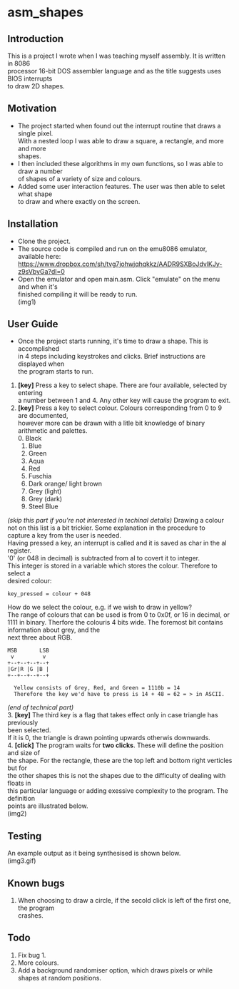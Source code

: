 # asm_shapes


## Introduction
This is a project I wrote when I was teaching myself assembly. It is written in 8086  
processor 16-bit DOS assembler language and as the title suggests uses BIOS interrupts  
to draw 2D shapes.

## Motivation
* The project started when found out the interrupt routine that draws a single pixel.   
  With a nested loop I was able to draw a square, a rectangle, and more and more  
 shapes.    
* I then included these algorithms in my own functions, so I was able to draw a number  
  of shapes of a variety of size and colours.  
* Added some user interaction features. The user was then able to selet what shape  
  to draw and where exactly on the screen.

## Installation
* Clone the project.
* The source code is compiled and run on the emu8086 emulator, available here:
  https://www.dropbox.com/sh/tvg7johwjqhqkkz/AADR9SXBoJdvlKJy-z9sVbyGa?dl=0
* Open the emulator and open main.asm. Click "emulate" on the menu and when it's  
  finished compiling it will be ready to run.  
(img1)

## User Guide
* Once the project starts running, it's time to draw a shape. This is accomplished  
  in 4 steps including keystrokes and clicks. Brief instructions are displayed when  
the program starts to run.
1. **[key]** Press a key to select shape. There are four available, selected by entering  
   a number between 1 and 4. Any other key will cause the program to exit.  
2. **[key]** Press a key to select colour. Colours corresponding from 0 to 9 are documented,  
   however more can be drawn with a litle bit knowledge of binary arithmetic and palettes.  
   0. Black
   1. Blue
   2. Green
   3. Aqua
   4. Red
   5. Fuschia
   6. Dark orange/ light brown
   7. Grey (light)
   8. Grey (dark)
   9. Steel Blue

*(skip this part if you're not interested in techinal details)*
   Drawing a colour not on this list is a bit trickier. Some explanation in the procedure to  
   capture a key from the user is needed.  
   Having pressed a key, an interrupt is called and it is saved as char in the al register.  
   '0' (or 048 in decimal) is subtracted from al to covert it to integer.  
   This integer is stored in a variable which stores the colour. Therefore to select a  
   desired colour:

```
key_pressed = colour + 048
```
   How do we select the colour, e.g. if we wish to draw in yellow?  
   The range of colours that can be used is from 0 to 0x0f, or 16 in decimal, or 1111 in binary.
   Therfore the colouris 4 bits wide. The foremost bit contains information about grey, and the  
   next three about RGB. 
```
MSB       LSB
 v         v       
+--+--+--+--+
|Gr|R |G |B |
+--+--+--+--+
```
      Yellow consists of Grey, Red, and Green = 1110b = 14
      Therefore the key we'd have to press is 14 + 48 = 62 = > in ASCII.
*(end of technical part)*  
3.  **[key]** The third key is a flag that takes effect only in case triangle has previously  
      been selected.  
      If it is 0, the triangle is drawn pointing upwards otherwis downwards.  
4.  **[click]** The program waits for **two clicks**. These will define the position and size of  
   the shape. For the rectangle, these are the top left and bottom right verticles but for  
   the other shapes this is not the shapes due to the difficulty of dealing with floats in  
   this particular language or adding exessive complexity to the program. The definition  
   points are illustrated below.  
   (img2)

## Testing
An example output as it being synthesised is shown below.  
(img3.gif)

## Known bugs
1. When choosing to draw a circle, if the secold click is left of the first one, the program  
   crashes.

## Todo
1. Fix bug 1.
2. More colours.
3. Add a background randomiser option, which draws pixels or while shapes at random positions.

